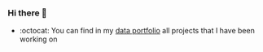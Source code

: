 ### Hi there 👋


- :octocat: You can find in my [data portfolio](https://lanhoang82.github.io/LanHoang.github.io/) all projects that I have been working on

